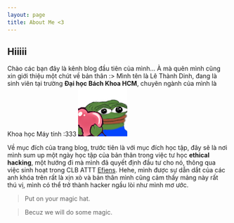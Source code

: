 ```yaml
---
layout: page
title: About Me <3
---
```

## Hiiiii
Chào các bạn đây là kênh blog đầu tiên của mình... À mà quên mình cũng xin giới thiệu một chút về bản thân :>
Mình tên là Lê Thành Dinh, đang là sinh viên tại trường **Đại học Bách Khoa HCM**, chuyên ngành của mình là Khoa học Máy tính :333
![love](img/pepelove.png)

Về mục đích của trang blog, trước tiên là với mục đích học tập, đây sẽ là nơi mình sum up một ngày học tập của bản thân trong việc tư học **ethical hacking**, một hướng đi mà mình đã quyết định đầu tư cho nó, thông qua việc sinh hoạt trong CLB ATTT [Efiens](https://www.facebook.com/efiens.team). Hehe, mình được sự dẫn dắt của các anh khóa trên rất là xịn xò và bản thân mình cũng cảm thấy mảng này rất thú vị, mình có thể trở thành hacker ngầu lòi như mình mơ ước.
> Put on your magic hat.

> Becuz we will do some magic.
